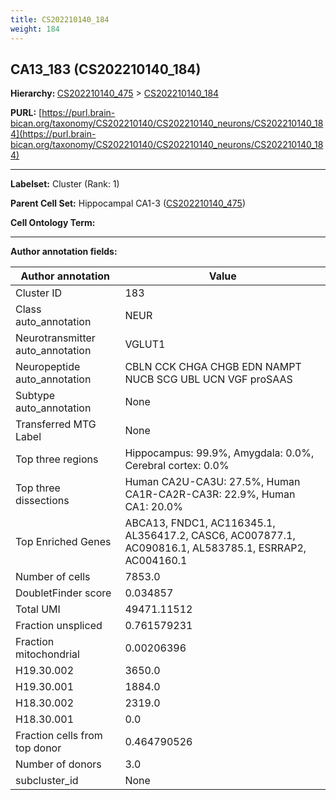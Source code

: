```yaml
---
title: CS202210140_184
weight: 184
---
```

## CA13_183 (CS202210140_184)
<b>Hierarchy: </b>
[CS202210140_475](../CS202210140_475) >
[CS202210140_184](../CS202210140_184)

**PURL:** [https://purl.brain-bican.org/taxonomy/CS202210140/CS202210140_neurons/CS202210140_184](https://purl.brain-bican.org/taxonomy/CS202210140/CS202210140_neurons/CS202210140_184)

---


**Labelset:** Cluster (Rank: 1)

**Parent Cell Set:** Hippocampal CA1-3 ([CS202210140_475](../CS202210140_475))



**Cell Ontology Term:** 

[MARKER GENES.]: #


---

[TRANSFERRED ANNOTATIONS.]: #


[AUTHOR ANNOTATION FIELDS.]: #


**Author annotation fields:**

| Author annotation | Value |
|-------------------|-------|
|Cluster ID|183|
|Class auto_annotation|NEUR|
|Neurotransmitter auto_annotation|VGLUT1|
|Neuropeptide auto_annotation|CBLN CCK CHGA CHGB EDN NAMPT NUCB SCG UBL UCN VGF proSAAS|
|Subtype auto_annotation|None|
|Transferred MTG Label|None|
|Top three regions|Hippocampus: 99.9%, Amygdala: 0.0%, Cerebral cortex: 0.0%|
|Top three dissections|Human CA2U-CA3U: 27.5%, Human CA1R-CA2R-CA3R: 22.9%, Human CA1: 20.0%|
|Top Enriched Genes|ABCA13, FNDC1, AC116345.1, AL356417.2, CASC6, AC007877.1, AC090816.1, AL583785.1, ESRRAP2, AC004160.1|
|Number of cells|7853.0|
|DoubletFinder score|0.034857|
|Total UMI|49471.11512|
|Fraction unspliced|0.761579231|
|Fraction mitochondrial|0.00206396|
|H19.30.002|3650.0|
|H19.30.001|1884.0|
|H18.30.002|2319.0|
|H18.30.001|0.0|
|Fraction cells from top donor|0.464790526|
|Number of donors|3.0|
|subcluster_id|None|
